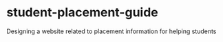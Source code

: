 # student-placement-guide
Designing a website related to placement information for helping students
